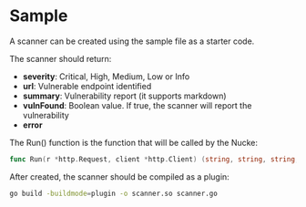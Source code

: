# Sample

A scanner can be created using the sample file as a starter code.

The scanner should return:
- **severity**: Critical, High, Medium, Low or Info
- **url**: Vulnerable endpoint identified
- **summary**: Vulnerability report (it supports markdown)
- **vulnFound**: Boolean value. If true, the scanner will report the vulnerability
- **error**

The Run() function is the function that will be called by the Nucke:

```go
func Run(r *http.Request, client *http.Client) (string, string, string, bool, error)
```

After created, the scanner should be compiled as a plugin:
```bash
go build -buildmode=plugin -o scanner.so scanner.go
```
